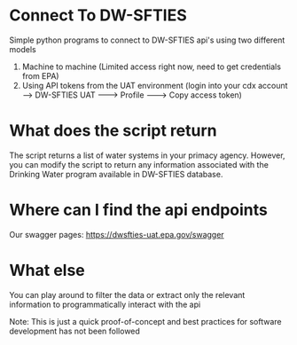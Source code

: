 # Connect To DW-SFTIES
Simple python programs to connect to DW-SFTIES api's using two different models
1. Machine to machine (Limited access right now, need to get credentials from EPA)
2. Using API tokens from the UAT environment (login into your cdx account --> DW-SFTIES UAT ---> Profile ---> Copy access token)

# What does the script return
The script returns a list of water systems in your primacy agency. However, you can modify the script to return any information associated with the Drinking Water program available in DW-SFTIES database.

# Where can I find the api endpoints
Our swagger pages: https://dwsfties-uat.epa.gov/swagger

# What else
You can play around to filter the data or extract only the relevant information to programmatically interact with the api

Note: This is just a quick proof-of-concept and best practices for software development has not been followed



